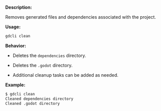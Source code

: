 **Description:**

Removes generated files and dependencies associated with the project.

**Usage:**

```bash
gdcli clean
```

**Behavior:**

- Deletes the `dependencies` directory.

- Deletes the `.godot` directory.

- Additional cleanup tasks can be added as needed.

**Example:**

```bash
$ gdcli clean
Cleaned dependencies directory
Cleaned .godot directory
```
